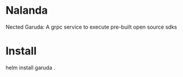 # Nalanda
Nected Garuda: A grpc service to execute pre-built open source sdks

# Install
helm install garuda .